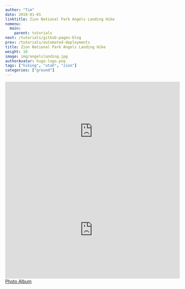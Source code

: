 ```yaml
---
author: "Tim"
date: 2018-01-01
linktitle: Zion National Park Angels Landing Hike
nomenu:
  main:
    parent: tutorials
next: /tutorials/github-pages-blog
prev: /tutorials/automated-deployments
title: Zion National Park Angels Landing Hike
weight: 10
image: img/angelslanding.jpg
authorAvatar: hugo-logo.png
tags: ["hiking", "utah", "zion"]
categories: ["ground"]
---
```


<script src="https://static.kuula.io/embed.js" data-kuula="https://kuula.co/share/collection/7fBNd?fs=1&vr=0&thumbs=1&chromeless=0&logo=0" data-width="100%" data-height="640px"></script>
<iframe width="560" height="315" src="https://www.youtube.com/embed/XXgr6OaO4zI" frameborder="0" allow="autoplay; encrypted-media" allowfullscreen></iframe>
<iframe width="560" height="315" src="https://www.youtube.com/embed/ZWCZE6b7Erw" frameborder="0" allow="autoplay; encrypted-media" allowfullscreen></iframe>
<a href="https://photos.app.goo.gl/PNzyWdSQLzBa26c2A">Photo Album</a>
